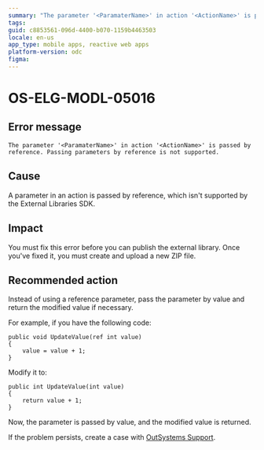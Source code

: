 ```yaml
---
summary: "The parameter '<ParamaterName>' in action '<ActionName>' is passed by reference. Passing parameters by reference is not supported."
tags:
guid: c8853561-096d-4400-b070-1159b4463503
locale: en-us
app_type: mobile apps, reactive web apps
platform-version: odc
figma:
---
```


# OS-ELG-MODL-05016

## Error message

`The parameter '<ParamaterName>' in action '<ActionName>' is passed by reference. Passing parameters by reference is not supported.`

## Cause

A parameter in an action is passed by reference, which isn't supported by the External Libraries SDK.

## Impact

You must fix this error before you can publish the external library. Once you've fixed it, you must create and upload a new ZIP file.

## Recommended action

Instead of using a reference parameter, pass the parameter by value and return the modified value if necessary.

For example, if you have the following code:

    public void UpdateValue(ref int value)
    {
        value = value + 1;
    }

Modify it to:

    public int UpdateValue(int value)
    {
        return value + 1;
    }

Now, the parameter is passed by value, and the modified value is returned.

If the problem persists, create a case with [OutSystems Support](https://www.outsystems.com/support/portal/open-support-case?ErrorCode=OS-ELG-MODL-05016).
